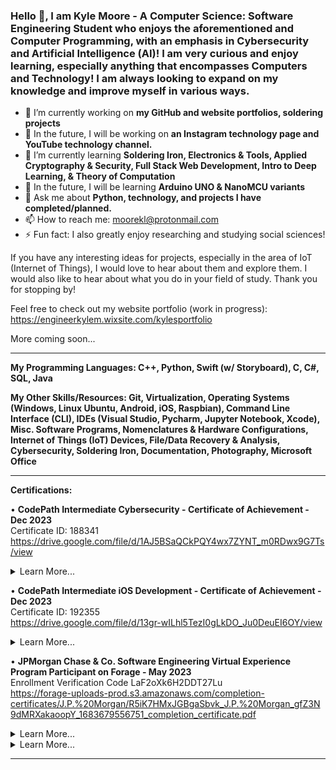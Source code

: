 ### Hello 👋, I am Kyle Moore - A Computer Science: Software Engineering Student who enjoys the aforementioned and Computer Programming, with an emphasis in Cybersecurity and Artificial Intelligence (AI)! I am very curious and enjoy learning, especially anything that encompasses Computers and Technology! I am always looking to expand on my knowledge and improve myself in various ways.

- 🔭 I’m currently working on **my GitHub and website portfolios, soldering projects**
- 🌠 In the future, I will be working on **an Instagram technology page and YouTube technology channel.**
- 🌱 I’m currently learning __Soldering Iron, Electronics & Tools, Applied Cryptography & Security, Full Stack Web Development, Intro to Deep Learning, & Theory of Computation__
- 🚀 In the future, I will be learning **Arduino UNO & NanoMCU variants**
- 💬 Ask me about **Python, technology, and projects I have completed/planned.**
- 📫 How to reach me: moorekl@protonmail.com
- ⚡ Fun fact: I also greatly enjoy researching and studying social sciences!



If you have any interesting ideas for projects, especially in the area of IoT (Internet of Things), I would love to hear about them and explore them. I would also like to hear about what you do in your field of study. Thank you for stopping by!

Feel free to check out my website portfolio (work in progress): https://engineerkylem.wixsite.com/kylesportfolio

More coming soon...



----------------------------------------------------------------------------------------------------------------------------------------------------

**My Programming Languages: C++, Python, Swift (w/ Storyboard), C, C#, SQL, Java**

**My Other Skills/Resources: Git, Virtualization, Operating Systems (Windows, Linux Ubuntu, Android, iOS, Raspbian), Command Line Interface (CLI), IDEs (Visual Studio, Pycharm, Jupyter Notebook, Xcode), Misc. Software Programs, Nomenclatures & Hardware Configurations, Internet of Things (IoT) Devices, File/Data Recovery & Analysis, Cybersecurity, Soldering Iron, Documentation, Photography, Microsoft Office**

----------------------------------------------------------------------------------------------------------------------------------------------------

**Certifications:**

• **CodePath Intermediate Cybersecurity - Certificate of Achievement - Dec 2023**  
Certificate ID: 188341  
https://drive.google.com/file/d/1AJ5BSaQCkPQY4wx7ZYNT_m0RDwx9G7Ts/view    
<details>
  <summary>Learn More...</summary>
     • Demonstrated mastery of essential cybersecurity tools, including Wireshark, MISP, Audit, and Splunk.
     • Successfully simulated real-world cyberattacks and performed thorough analyses to assess their impact on diverse systems.
     • Utilized data mining techniques to identify potential attackers and conducted extensive file analysis using Splunk.
     • Implemented effective Denial-of-Service (DoS) mitigation strategies using Audit.
     • Conducted comprehensive research on the historical context of well-known attacks through MISP.
     • Applied knowledge of networking, the OSI model, and IP protocols to execute precise incident response procedures.
     • Acquired a strong foundational understanding of Cybersecurity, reinforcing and expanding my digital security expertise.
</details>


• **CodePath Intermediate iOS Development - Certificate of Achievement - Dec 2023**  
Certificate ID: 192355  
https://drive.google.com/file/d/13gr-wILhl5TezI0gLkDO_Ju0DeuEI6OY/view      
<details>
  <summary>Learn More...</summary>
     • Demonstrated expertise in building iOS apps with meticulous attention to detail, ensuring both comprehensible code and sleek User Interfaces (UI). Proficiently utilized Xcode on macOS for development.
     • Added additional features and quality-of-life elements to enhance app functionality and user experience. Improvements encompassed aesthetics, additional features (e.g., camera implementation), and more.
     • Implemented various aspects of iOS app development, including APIs, controllers (e.g., tab bar, table view), backend/server development using back4app, and other essential features.
     • Enhanced critical-thinking and problem-solving skills through extensive troubleshooting of IDEs during application development, addressing common errors, and optimizing development procedures.
     • Utilized Git, including branches, with built-in support within Xcode for version control and collaborative development.
</details>

• **JPMorgan Chase & Co. Software Engineering Virtual Experience Program Participant on Forage - May 2023**  
Enrollment Verification Code LaF2oXk6H2DDT27Lu  
https://forage-uploads-prod.s3.amazonaws.com/completion-certificates/J.P.%20Morgan/R5iK7HMxJGBgaSbvk_J.P.%20Morgan_gfZ3N9dMRXakaoopY_1683679556751_completion_certificate.pdf      
<details>
  <summary>Learn More...</summary>
  <blockquote>
     • Established a local development environment by downloading essential files, tools, and dependencies.
     • Identified and rectified broken files in the repository, ensuring the correct output of the web application.
     • Utilized JPMorgan Chase's open-source library, Perspective, to create a live graph for displaying data feeds in a clear and visually appealing manner, catering to trader monitoring needs.
     • Developed fluency in command-line operations and Git, vital tools for effective programming. Emphasized the importance of Git for collaborative project work.
     • Gained proficiency in React, Typescript, and web application development.
  </blockquote>
</details>

<details>
  <summary>Learn More...</summary>
  <blockquote>
  
  This is the content that will be collapsed by default. Users can click the summary above to expand and view this content.
  
  You can include any Markdown-formatted content here, including lists, paragraphs, and more.
  </blockquote>
</details>

----------------------------------------------------------------------------------------------------------------------------------------------------

<!--
**KyoKyle64/KyoKyle64** is a ✨ _special_ ✨ repository because its `README.md` (this file) appears on your GitHub profile.

Here are some ideas to get you started:

- 🔭 I’m currently working on ...
- 🌱 I’m currently learning ...
- 👯 I’m looking to collaborate on ...
- 🤔 I’m looking for help with ...
- 💬 Ask me about ...
- 📫 How to reach me: ...
- 😄 Pronouns: ...
- ⚡ Fun fact: ...
-->
